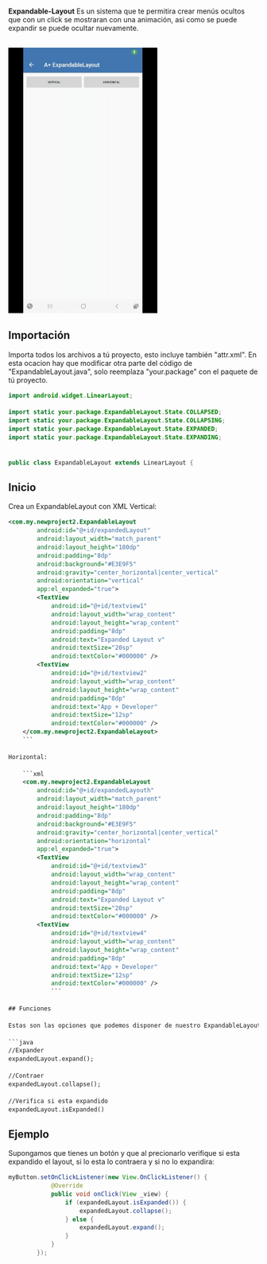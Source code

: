 </br><b>Expandable-Layout</b> Es un sistema que te permitira crear menús ocultos que con un click se mostraran con una animación, asi como se puede expandir se puede ocultar nuevamente.
    </br> </br>
    
  <img src="./Preview/preview1.gif" width=300 title="Screen">
    
 ## Importación
 
Importa todos los archivos a tú proyecto, esto incluye también "attr.xml". En esta ocacion hay que modificar otra parte del código de "ExpandableLayout.java", solo reemplaza "your.package" con el paquete de tú proyecto.
 
 ```java
import android.widget.LinearLayout;

import static your.package.ExpandableLayout.State.COLLAPSED;
import static your.package.ExpandableLayout.State.COLLAPSING;
import static your.package.ExpandableLayout.State.EXPANDED;
import static your.package.ExpandableLayout.State.EXPANDING;


public class ExpandableLayout extends LinearLayout {
```

## Inicio

Crea un ExpandableLayout con XML Vertical:

```xml
<com.my.newproject2.ExpandableLayout
		android:id="@+id/expandedLayout"
		android:layout_width="match_parent"
		android:layout_height="180dp"
		android:padding="8dp"
		android:background="#E3E9F5"
		android:gravity="center_horizontal|center_vertical"
		android:orientation="vertical"
		app:el_expanded="true">
		<TextView
			android:id="@+id/textview1"
			android:layout_width="wrap_content"
			android:layout_height="wrap_content"
			android:padding="8dp"
			android:text="Expanded Layout v"
			android:textSize="20sp"
			android:textColor="#000000" />
		<TextView
			android:id="@+id/textview2"
			android:layout_width="wrap_content"
			android:layout_height="wrap_content"
			android:padding="8dp"
			android:text="App + Developer"
			android:textSize="12sp"
			android:textColor="#000000" />
	</com.my.newproject2.ExpandableLayout>
	```
	
Horizontal:
	
	```xml
	<com.my.newproject2.ExpandableLayout
		android:id="@+id/expandedLayouth"
		android:layout_width="match_parent"
		android:layout_height="180dp"
		android:padding="8dp"
		android:background="#E3E9F5"
		android:gravity="center_horizontal|center_vertical"
		android:orientation="horizontal"
		app:el_expanded="true">
		<TextView
			android:id="@+id/textview3"
			android:layout_width="wrap_content"
			android:layout_height="wrap_content"
			android:padding="8dp"
			android:text="Expanded Layout v"
			android:textSize="20sp"
			android:textColor="#000000" />
		<TextView
			android:id="@+id/textview4"
			android:layout_width="wrap_content"
			android:layout_height="wrap_content"
			android:padding="8dp"
			android:text="App + Developer"
			android:textSize="12sp"
			android:textColor="#000000" />
			```
			
## Funciones

Estas son las opciones que podemos disponer de nuestro ExpandableLayout:

```java
//Expander
expandedLayout.expand();

//Contraer
expandedLayout.collapse();

//Verifica si esta expandido
expandedLayout.isExpanded()
```

## Ejemplo

Supongamos que tienes un botón y que al precionarlo verifique si esta expandido el layout, si lo esta lo contraera y si no lo expandira:

```java
myButton.setOnClickListener(new View.OnClickListener() {
			@Override
			public void onClick(View _view) {
				if (expandedLayout.isExpanded()) {
					expandedLayout.collapse();
				} else {
					expandedLayout.expand();
				}
			}
		});
```
